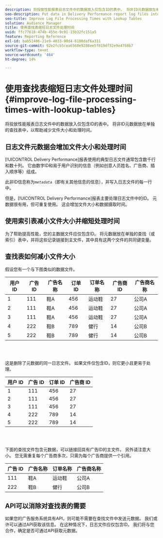 ```yaml
---
description: 将投放性能报表日志文件中的数据放入仅包含ID的表中。 将非ID元数据放在单独的查找表中，以帮助减少文件大小和处理时间。
seo-description: Put data in Delivery Performance report log files into tables that contain IDs only. Put non-ID metadata in separate lookup tables to help reduce file size and processing times.
seo-title: Improve Log File Processing Times with Lookup Tables
solution: Audience Manager
title: 使用查找表缩短日志文件处理时间
uuid: ffc77618-474b-455e-9c91-15b32fc151a5
feature: Reporting Reference
exl-id: bab51406-21e9-4033-90d4-6100daf6a311
source-git-commit: 92e2fcb5cea6560e9288ee5f819df52e9e4768b7
workflow-type: tm+mt
source-wordcount: '464'
ht-degree: 14%

---
```


# 使用查找表缩短日志文件处理时间{#improve-log-file-processing-times-with-lookup-tables}

将投放性能报表日志文件中的数据放入仅包含ID的表中。 将非ID元数据放在单独的查找表中，以帮助减少文件大小和处理时间。

<!-- 

c_lookup_tables.xml

 -->

## 日志文件元数据会增加文件大小和处理时间

[!UICONTROL Delivery Performance]报表使用的典型日志文件通常包含数千行和数十列。 它由数字ID和易于用户识别的信息（例如创意人员姓名、广告商、插入顺序等）组成。

此非ID信息称为&#x200B;*`metadata`*（即有关其他信息的信息），并写入日志文件的每一行中。

但是，[!UICONTROL Delivery Performance]报表主要处理日志文件中的ID。 元数据很有用，但可重复使用。 这会增加文件大小和数据摄取时间。

## 使用索引表减小文件大小并缩短处理时间

为了帮助提高性能，您的主数据文件应仅包含ID。 将元数据放在单独的查找（或索引）表中，并将这些记录链接到主文件，其中具有这两个文件的共同键变量。

## 查找表如何减小文件大小

假设您有一个与下图类似的数据文件。

| 用户 ID | 广告 ID | 广告名称 | 订单 ID | 订单名称 | 广告商 ID | 广告商名称 |
|---|---|---|---|---|---|---|
| 1 | 111 | 鞋A | 456 | 运动鞋 | 27 | 公司A |
| 2 | 111 | 鞋A | 456 | 运动鞋 | 27 | 公司A |
| 3 | 111 | 鞋A | 456 | 运动鞋 | 27 | 公司A |
| 4 | 222 | 鞋B | 789 | 健行 | 14 | 公司B |
| 5 | 222 | 鞋B | 789 | 健行 | 14 | 公司B |

<br> 

这是删除了元数据的同一日志文件。 如果文件仅包含ID，则它更小且更易于处理。

| 用户 ID | 广告 ID | 订单 ID | 广告商 ID |
|---|---|---|---|
| 1 | 111 | 456 | 27 |
| 2 | 111 | 456 | 27 |
| 3 | 111 | 456 | 27 |
| 4 | 222 | 789 | 14 |
| 5 | 222 | 789 | 14 |

<br> 

下面的查找文件包含元数据，可以链接回具有广告ID的主文件。 另外请注意大小。 您无需重复每个广告商多次，只需为每个广告商提供一个引用。

| 广告 ID | 广告名称 | 订单名称 | 广告商名称 |
|---|---|---|---|
| 111 | 鞋A | 运动鞋 | 公司A |
| 222 | 鞋B | 健行 | 公司B |

## API可以消除对查找表的需要

如果您的广告服务系统具有API，则可能不需要在查找文件中发送元数据。 我们或许可以通过API获取该信息。 在这种情况下，日志文件应仅包含ID。 我们将与您合作，确定是否可通过API获取元数据。
